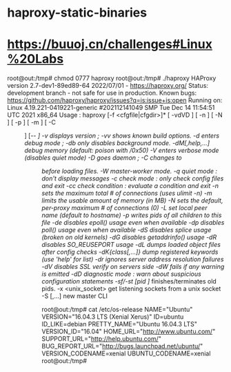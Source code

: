 # haproxy-static-binaries
# https://buuoj.cn/challenges#Linux%20Labs


root@out:/tmp# chmod  0777 haproxy
root@out:/tmp# ./haproxy
HAProxy version 2.7-dev1-89ed89-64 2022/07/01 - https://haproxy.org/
Status: development branch - not safe for use in production.
Known bugs: https://github.com/haproxy/haproxy/issues?q=is:issue+is:open
Running on: Linux 4.19.221-0419221-generic #202112141049 SMP Tue Dec 14 11:54:51 UTC 2021 x86_64
Usage : haproxy [-f <cfgfile|cfgdir>]* [ -vdVD ] [ -n <maxconn> ] [ -N <maxpconn> ]
        [ -p <pidfile> ] [ -m <max megs> ] [ -C <dir> ] [-- <cfgfile>*]
        -v displays version ; -vv shows known build options.
        -d enters debug mode ; -db only disables background mode.
        -dM[<byte>,help,...] debug memory (default: poison with <byte>/0x50)
        -V enters verbose mode (disables quiet mode)
        -D goes daemon ; -C changes to <dir> before loading files.
        -W master-worker mode.
        -q quiet mode : don't display messages
        -c check mode : only check config files and exit
        -cc check condition : evaluate a condition and exit
        -n sets the maximum total # of connections (uses ulimit -n)
        -m limits the usable amount of memory (in MB)
        -N sets the default, per-proxy maximum # of connections (0)
        -L set local peer name (default to hostname)
        -p writes pids of all children to this file
        -de disables epoll() usage even when available
        -dp disables poll() usage even when available
        -dS disables splice usage (broken on old kernels)
        -dG disables getaddrinfo() usage
        -dR disables SO_REUSEPORT usage
        -dL dumps loaded object files after config checks
        -dK{class[,...]} dump registered keywords (use 'help' for list)
        -dr ignores server address resolution failures
        -dV disables SSL verify on servers side
        -dW fails if any warning is emitted
        -dD diagnostic mode : warn about suspicious configuration statements
        -sf/-st [pid ]* finishes/terminates old pids.
        -x <unix_socket> get listening sockets from a unix socket
        -S <bind>[,<bind options>...] new master CLI

root@out:/tmp# cat /etc/os-release 
NAME="Ubuntu"
VERSION="16.04.3 LTS (Xenial Xerus)"
ID=ubuntu
ID_LIKE=debian
PRETTY_NAME="Ubuntu 16.04.3 LTS"
VERSION_ID="16.04"
HOME_URL="http://www.ubuntu.com/"
SUPPORT_URL="http://help.ubuntu.com/"
BUG_REPORT_URL="http://bugs.launchpad.net/ubuntu/"
VERSION_CODENAME=xenial
UBUNTU_CODENAME=xenial
root@out:/tmp# 
